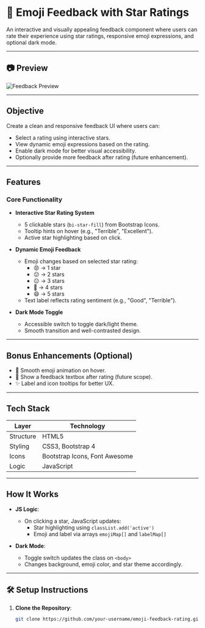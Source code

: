 # 🌟 Emoji Feedback with Star Ratings

An interactive and visually appealing feedback component where users can rate their experience using star ratings, responsive emoji expressions, and optional dark mode.

---

## 📷 Preview

![Feedback Preview](.preview.png)

---

## Objective

Create a clean and responsive feedback UI where users can:

- Select a rating using interactive stars.
- View dynamic emoji expressions based on the rating.
- Enable dark mode for better visual accessibility.
- Optionally provide more feedback after rating (future enhancement).

---

## Features

### Core Functionality
- **Interactive Star Rating System**
  - 5 clickable stars (`bi-star-fill`) from Bootstrap Icons.
  - Tooltip hints on hover (e.g., "Terrible", "Excellent").
  - Active star highlighting based on click.
  
- **Dynamic Emoji Feedback**
  - Emoji changes based on selected star rating:
    - 😡 → 1 star
    - 😕 → 2 stars
    - 😐 → 3 stars
    - 🙂 → 4 stars
    - 😄 → 5 stars
  - Text label reflects rating sentiment (e.g., "Good", "Terrible").

- **Dark Mode Toggle**
  - Accessible switch to toggle dark/light theme.
  - Smooth transition and well-contrasted design.

---

## Bonus Enhancements (Optional)
- 🎨 Smooth emoji animation on hover.
- 💬 Show a feedback textbox after rating (future scope).
- ✨ Label and icon tooltips for better UX.

---

## Tech Stack

| Layer     | Technology            |
|-----------|------------------------|
| Structure | HTML5                 |
| Styling   | CSS3, Bootstrap 4      |
| Icons     | Bootstrap Icons, Font Awesome |
| Logic     | JavaScript      |

---

## How It Works

- **JS Logic**:
  - On clicking a star, JavaScript updates:
    - Star highlighting using `classList.add('active')`
    - Emoji and label via arrays `emojiMap[]` and `labelMap[]`

- **Dark Mode**:
  - Toggle switch updates the class on `<body>`
  - Changes background, emoji color, and star theme accordingly.

---

## 🛠 Setup Instructions

1. **Clone the Repository**:
   ```bash
   git clone https://github.com/your-username/emoji-feedback-rating.git
